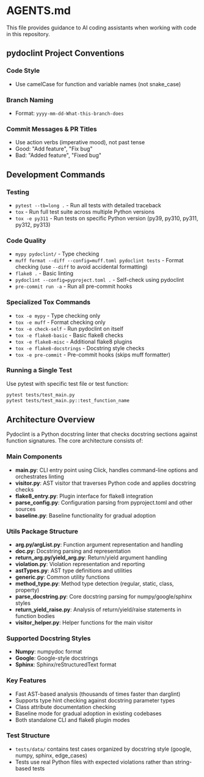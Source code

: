 # AGENTS.md

This file provides guidance to AI coding assistants when working with code in 
this repository.

## pydoclint Project Conventions

### Code Style

- Use camelCase for function and variable names (not snake_case)

### Branch Naming

- Format: `yyyy-mm-dd-What-this-branch-does`

### Commit Messages & PR Titles

- Use action verbs (imperative mood), not past tense
- Good: "Add feature", "Fix bug"
- Bad: "Added feature", "Fixed bug"

## Development Commands

### Testing

- `pytest --tb=long .` - Run all tests with detailed traceback
- `tox` - Run full test suite across multiple Python versions
- `tox -e py311` - Run tests on specific Python version (py39, py310, py311,
  py312, py313)

### Code Quality

- `mypy pydoclint/` - Type checking
- `muff format --diff --config=muff.toml pydoclint tests` - Format checking
  (use `--diff` to avoid accidental formatting)
- `flake8 .` - Basic linting
- `pydoclint --config=pyproject.toml .` - Self-check using pydoclint
- `pre-commit run -a` - Run all pre-commit hooks

### Specialized Tox Commands

- `tox -e mypy` - Type checking only
- `tox -e muff` - Format checking only
- `tox -e check-self` - Run pydoclint on itself
- `tox -e flake8-basic` - Basic flake8 checks
- `tox -e flake8-misc` - Additional flake8 plugins
- `tox -e flake8-docstrings` - Docstring style checks
- `tox -e pre-commit` - Pre-commit hooks (skips muff formatter)

### Running a Single Test

Use pytest with specific test file or test function:

```bash
pytest tests/test_main.py
pytest tests/test_main.py::test_function_name
```

## Architecture Overview

Pydoclint is a Python docstring linter that checks docstring sections against
function signatures. The core architecture consists of:

### Main Components

- **main.py**: CLI entry point using Click, handles command-line options and
  orchestrates linting
- **visitor.py**: AST visitor that traverses Python code and applies docstring
  checks
- **flake8_entry.py**: Plugin interface for flake8 integration
- **parse_config.py**: Configuration parsing from pyproject.toml and other
  sources
- **baseline.py**: Baseline functionality for gradual adoption

### Utils Package Structure

- **arg.py/argList.py**: Function argument representation and handling
- **doc.py**: Docstring parsing and representation
- **return_arg.py/yield_arg.py**: Return/yield argument handling
- **violation.py**: Violation representation and reporting
- **astTypes.py**: AST type definitions and utilities
- **generic.py**: Common utility functions
- **method_type.py**: Method type detection (regular, static, class, property)
- **parse_docstring.py**: Core docstring parsing for numpy/google/sphinx styles
- **return_yield_raise.py**: Analysis of return/yield/raise statements in
  function bodies
- **visitor_helper.py**: Helper functions for the main visitor

### Supported Docstring Styles

- **Numpy**: numpydoc format
- **Google**: Google-style docstrings
- **Sphinx**: Sphinx/reStructuredText format

### Key Features

- Fast AST-based analysis (thousands of times faster than darglint)
- Supports type hint checking against docstring parameter types
- Class attribute documentation checking
- Baseline mode for gradual adoption in existing codebases
- Both standalone CLI and flake8 plugin modes

### Test Structure

- `tests/data/` contains test cases organized by docstring style (google,
  numpy, sphinx, edge_cases)
- Tests use real Python files with expected violations rather than string-based
  tests
